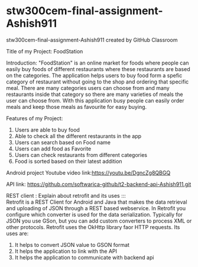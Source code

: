 # stw300cem-final-assignment-Ashish911
stw300cem-final-assignment-Ashish911 created by GitHub Classroom

Title of my Project: FoodStation

Introduction: "FoodStation" is an online market for foods where people can easily buy foods of different restaurants where these restaurants
are based on the categories. The application helps users to buy food form a spefic category of restaurant without going to the shop and ordering
that specific meal. There are many categories users can choose from and many restaurants inside that category so there are many varieties of
meals the user can choose from. With this application busy people can easily order meals and keep those meals as favourite for easy buying.

Features of my Project:
1. Users are able to buy food
2. Able to check all the different restaurants in the app
3. Users can search based on Food name
4. Users can add food as Favorite
5. Users can check restaurants from different categories
6. Food is sorted based on their latest addition

Android project Youtube video link:https://youtu.be/DgncZg8QBGQ

API link: https://github.com/softwarica-github/t2-backend-api-Ashish911.git

REST client : Explain about retrofit and its uses :::                                                                                    
Retrofit is a REST Client for Android and Java that makes the data retrieval and uploading of JSON through a REST based webservice. 
In Retrofit you configure which converter is used for the data serialization. Typically for JSON you use GSon, but you can add custom 
converters to process XML or other protocols. Retrofit uses the OkHttp library faor HTTP requests.
  Its uses are:
 1. It helps to convert JSON value to GSON format
 2. It helps the application to link with the API 
 3. It helps the application to communicate with backend api


